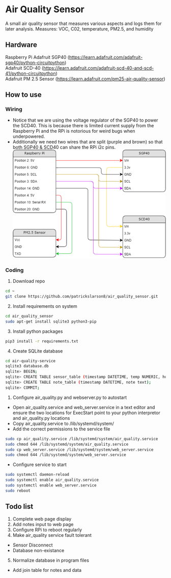 # Air Quality Sensor

A small air quality sensor that measures various 
aspects and logs them for later analysis.
Measures: VOC, C02, temperature, PM2.5, and humidity

## Hardware

Raspberry Pi
Adafruit SGP40 (https://learn.adafruit.com/adafruit-sgp40/python-circuitpython)  
Adafruit SCD-40 (https://learn.adafruit.com/adafruit-scd-40-and-scd-41/python-circuitpython)  
Adafruit PM 2.5 Sensor (https://learn.adafruit.com/pm25-air-quality-sensor)  

## How to use

### Wiring

- Notice that we are using the voltage regulator of the SGP40 to power the SCD40. This is because there is limited current supply from the Raspberry Pi and the RPi is notorious for weird bugs when underpowered.
- Additionally we need two wires that are split (purple and brown) so that both SGP40 & SCD40 can share the RPi i2c pins.
![](assets/pin-connections.png)

### Coding

1. Download repo

~~~bash
cd ~
git clone https://github.com/patrickslarson8/air_quality_sensor.git
~~~

2. Install requirements on system

~~~bash
cd air_quality_sensor
sudo apt-get install sqlite3 python3-pip
~~~

3. Install python packages

~~~bash
pip3 install -r requirements.txt
~~~

4. Create SQLite database

~~~bash
cd air-quality-service
sqlite3 database.db
sqlite> BEGIN;
sqlite> CREATE TABLE sensor_table (timestamp DATETIME, temp NUMERIC, humid NUMERIC, carbon NUMERIC, voc NUMERIC, pm10 NUMERIC, pm25 NUMERIC);
sqlite> CREATE TABLE note_table (timestamp DATETIME, note text);
sqlite> COMMIT;
~~~

1. Configure air_quality.py and webserver.py to autostart

- Open air_quality.service and web_server.service in a text editor and ensure the two locations for ExecStart point to your python interpretor and air_quality.py locations
- Copy air_quality.service to /lib/systemd/system/
- Add the correct permissions to the service file

~~~bash
sudo cp air_quality.service /lib/systemd/system/air_quality.service
sudo chmod 644 /lib/systemd/system/air_quality.service
sudo cp web_server.service /lib/systemd/system/web_server.service
sudo chmod 644 /lib/systemd/system/web_server.service
~~~

- Configure service to start

~~~bash
sudo systemctl daemon-reload
sudo systemctl enable air_quality.service
sudo systemctl enable web_server.service
sudo reboot
~~~

## Todo list

1. Complete web page display
2. Add notes input to web page
3. Configure RPi to reboot regularly
4. Make air_quality service fault tolerant
  - Sensor Disconnect
  - Database non-existance
5. Normalize database in program files
  - Add join table for notes and data
